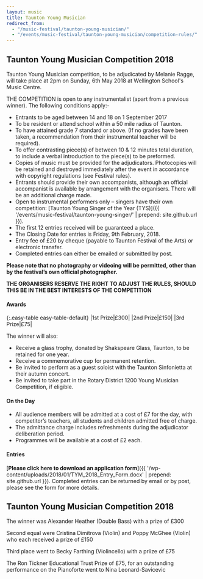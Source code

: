 ```yaml
---
layout: music
title: Taunton Young Musician
redirect_from: 
  - "/music-festival/taunton-young-musician/"
  - "/events/music-festival/taunton-young-musician/competition-rules/"
---
```


## Taunton Young Musician Competition 2018

Taunton Young Musician competition, to be adjudicated by Melanie Ragge, will take place at 2pm on Sunday, 6th May 2018 at Wellington School's Music Centre.

THE COMPETITION is open to any instrumentalist (apart from a previous winner). The following conditions apply:-  

- Entrants to be aged between 14 and 18 on 1 September 2017
- To be resident or attend school within a 50 mile radius of Taunton.
- To have attained grade 7 standard or above. (If no grades have been taken, a recommendation from their instrumental teacher will be required).
- To offer contrasting piece(s) of between 10 & 12 minutes total duration, to include a verbal introduction to the piece(s) to be preformed.
- Copies of music must be provided for the adjudicators. Photocopies will be retained and destroyed immediately after the event in accordance with copyright regulations (see Festival rules).
- Entrants should provide their own accompanists, although an official accompanist is available by arrangement with the organisers. There will be an additional charge made.
- Open to instrumental performers only – singers have their own competition: [Taunton Young Singer of the Year (TYS)]({{ '/events/music-festival/taunton-young-singer/' | prepend: site.github.url }}).
- The first 12 entries received will be guaranteed a place.
- The Closing Date for entries is Friday, 9th February, 2018.
- Entry fee of £20 by cheque (payable to Taunton Festival of the Arts) or electronic transfer.
- Completed entries can either be emailed or submitted by post.

**Please note that no photography or videoing will be permitted, other than by the festival’s own official photographer.**

**THE ORGANISERS RESERVE THE RIGHT TO ADJUST THE RULES, SHOULD THIS BE IN THE BEST INTERESTS OF THE COMPETITION**


#### Awards

{:.easy-table easy-table-default}
|1st Prize|£300|
|2nd Prize|£150|
|3rd Prize|£75|

The winner will also:

- Receive a glass trophy, donated by Shakspeare Glass, Taunton, to be retained for one year. 
- Receive a commemorative cup for permanent retention.
- Be invited to perform as a guest soloist with the Taunton Sinfonietta at their autumn concert.
- Be invited to take part in the Rotary District 1200 Young Musician Competition, if eligible.

#### On the Day
- All audience members will be admitted at a cost of £7 for the day, with competitor’s teachers, all students and children admitted free of charge.
- The admittance charge includes refreshments during the adjudicator deliberation period.
- Programmes will be available at a cost of £2 each.


#### Entries

[**Please click here to download an application form**]({{ '/wp-content/uploads/2018/01/TYM_2018_Entry_Form.docx' | prepend: site.github.url }}). Completed entries can be returned by email or by post, please see the form for more details.

## Taunton Young Musician Competition 2018

The winner was Alexander Heather (Double Bass) with a prize of £300

Second equal were Cristina Dimitrova (Violin)  and Poppy McGhee (Violin) who each received a prize of £150

Third place went to Becky Farthing (Violincello) with a priize of £75

The Ron Tickner Educational Trust Prize of £75, for an outstanding performance on the Pianoforte went to Nina Leonard-Savicevic